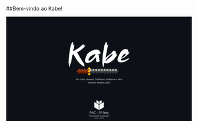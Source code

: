 
##Bem-vindo ao Kabe!

<img  align="center" alt="kabe-project" src="https://raw.githubusercontent.com/Kabe-Project/.github/main/profile/Kabe-Project.png">
